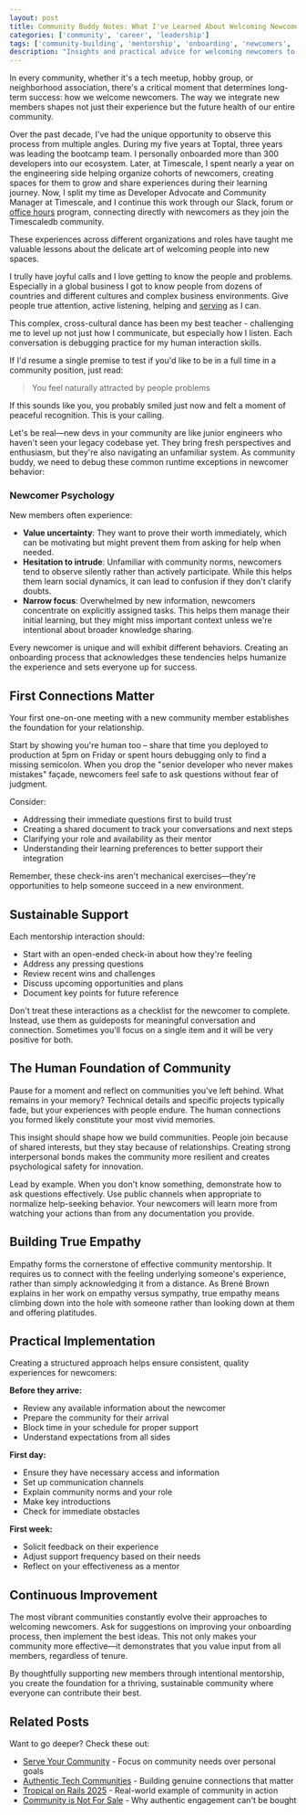 ```yaml
---
layout: post
title: Community Buddy Notes: What I've Learned About Welcoming Newcomers
categories: ['community', 'career', 'leadership']
tags: ['community-building', 'mentorship', 'onboarding', 'newcomers', 'empathy', 'best-practices']
description: "Insights and practical advice for welcoming newcomers to technical communities, based on a decade of experience onboarding developers across different organizations."
---
```


In every community, whether it's a tech meetup, hobby group, or neighborhood association, there's a critical moment that determines long-term success: how we welcome newcomers. The way we integrate new members shapes not just their experience but the future health of our entire community.

Over the past decade, I've had the unique opportunity to observe this process from multiple angles. During my five years at Toptal, three years was leading the bootcamp team. I personally onboarded more than 300 developers into our ecosystem. Later, at Timescale, I spent nearly a year on the engineering side helping organize cohorts of newcomers, creating spaces for them to grow and share experiences during their learning journey. Now, I split my time as Developer Advocate and Community Manager at Timescale, and I continue this work through our Slack, forum or [office hours](https://timescale.com/office-hours) program, connecting directly with newcomers as they join the Timescaledb community.

These experiences across different organizations and roles have taught me valuable lessons about the delicate art of welcoming people into new spaces.

I trully have joyful calls and I love getting to know the people and problems. Especially in a global business I got to know people from dozens of countries and different cultures and complex business environments. Give people true attention, active listening, helping and [serving](/serve-your-community) as I can.

This complex, cross-cultural dance has been my best teacher - challenging me to level up not just how I communicate, but especially how I listen. Each conversation is debugging practice for my human interaction skills.

If I'd resume a single premise to test if you'd like to be in a full time in a community position, just read:

> You feel naturally attracted by people problems

If this sounds like you, you probably smiled just now and felt a moment of peaceful recognition. This is your calling.

Let's be real—new devs in your community are like junior engineers who haven't seen your legacy codebase yet. They bring fresh perspectives and enthusiasm, but they're also navigating an unfamiliar system. As community buddy, we need to debug these common runtime exceptions in newcomer behavior:

### Newcomer Psychology

New members often experience:

- **Value uncertainty**: They want to prove their worth immediately, which can be motivating but might prevent them from asking for help when needed.
- **Hesitation to intrude**: Unfamiliar with community norms, newcomers tend to observe silently rather than actively participate. While this helps them learn social dynamics, it can lead to confusion if they don't clarify doubts.
- **Narrow focus**: Overwhelmed by new information, newcomers concentrate on explicitly assigned tasks. This helps them manage their initial learning, but they might miss important context unless we're intentional about broader knowledge sharing.

Every newcomer is unique and will exhibit different behaviors. Creating an onboarding process that acknowledges these tendencies helps humanize the experience and sets everyone up for success.

## First Connections Matter

Your first one-on-one meeting with a new community member establishes the foundation for your relationship. 

Start by showing you're human too – share that time you deployed to production at 5pm on Friday or spent hours debugging only to find a missing semicolon. When you drop the "senior developer who never makes mistakes" façade, newcomers feel safe to ask questions without fear of judgment.

Consider:

- Addressing their immediate questions first to build trust
- Creating a shared document to track your conversations and next steps
- Clarifying your role and availability as their mentor
- Understanding their learning preferences to better support their integration

Remember, these check-ins aren't mechanical exercises—they're opportunities to help someone succeed in a new environment.

## Sustainable Support

Each mentorship interaction should:

- Start with an open-ended check-in about how they're feeling
- Address any pressing questions
- Review recent wins and challenges
- Discuss upcoming opportunities and plans
- Document key points for future reference

Don't treat these interactions as a checklist for the newcomer to complete. Instead, use them as guideposts for meaningful conversation and connection. Sometimes you'll focus on a single item and it will be very positive for both.

## The Human Foundation of Community

Pause for a moment and reflect on communities you've left behind. What remains in your memory? Technical details and specific projects typically fade, but your experiences with people endure. The human connections you formed likely constitute your most vivid memories.

This insight should shape how we build communities. People join because of shared interests, but they stay because of relationships. Creating strong interpersonal bonds makes the community more resilient and creates psychological safety for innovation.

Lead by example. When you don't know something, demonstrate how to ask questions effectively. Use public channels when appropriate to normalize help-seeking behavior. Your newcomers will learn more from watching your actions than from any documentation you provide.

## Building True Empathy

Empathy forms the cornerstone of effective community mentorship. It requires us to connect with the feeling underlying someone's experience, rather than simply acknowledging it from a distance. As Brené Brown explains in her work on empathy versus sympathy, true empathy means climbing down into the hole with someone rather than looking down at them and offering platitudes.

## Practical Implementation

Creating a structured approach helps ensure consistent, quality experiences for newcomers:

**Before they arrive:**
- Review any available information about the newcomer
- Prepare the community for their arrival
- Block time in your schedule for proper support
- Understand expectations from all sides

**First day:**
- Ensure they have necessary access and information
- Set up communication channels
- Explain community norms and your role
- Make key introductions
- Check for immediate obstacles

**First week:**
- Solicit feedback on their experience
- Adjust support frequency based on their needs
- Reflect on your effectiveness as a mentor

## Continuous Improvement

The most vibrant communities constantly evolve their approaches to welcoming newcomers. Ask for suggestions on improving your onboarding process, then implement the best ideas. This not only makes your community more effective—it demonstrates that you value input from all members, regardless of tenure.

By thoughtfully supporting new members through intentional mentorship, you create the foundation for a thriving, sustainable community where everyone can contribute their best.

## Related Posts

Want to go deeper? Check these out:

* [Serve Your Community](/serve-your-community) - Focus on community needs over personal goals
* [Authentic Tech Communities](/authentic-tech-communities) - Building genuine connections that matter
* [Tropical on Rails 2025](/tropical-on-rails-2025-a-celebration-of-ruby-community) - Real-world example of community in action
* [Community is Not For Sale](/community-is-not-for-sale) - Why authentic engagement can't be bought
